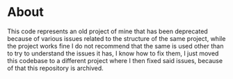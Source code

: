 # About
This code represents an old project of mine that has been deprecated because of various issues related to the structure of the same project, while the project works fine I do not recommend that the same is used other than to try to understand the issues it has, I know how to fix them, I just moved this codebase to a different project where I then fixed said issues, because of that this repository is archived.